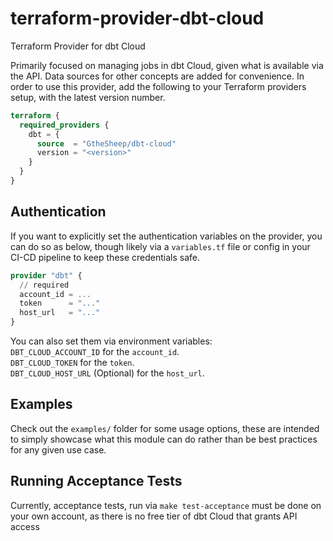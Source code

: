 # terraform-provider-dbt-cloud
Terraform Provider for dbt Cloud

Primarily focused on managing jobs in dbt Cloud, given what
is available via the API.
Data sources for other concepts are added for convenience.
In order to use this provider, add the following to your Terraform providers
setup, with the latest version number.
```terraform
terraform {
  required_providers {
    dbt = {
      source  = "GtheSheep/dbt-cloud"
      version = "<version>"
    }
  }
}
```

## Authentication

If you want to explicitly set the authentication variables on the provider, you
can do so as below, though likely via a `variables.tf` file or config in your
CI-CD pipeline to keep these credentials safe.
```terraform
provider "dbt" {
  // required
  account_id = ...
  token      = "..."
  host_url   = "..."
}
```
You can also set them via environment variables:  
`DBT_CLOUD_ACCOUNT_ID` for the `account_id`.  
`DBT_CLOUD_TOKEN` for the `token`.  
`DBT_CLOUD_HOST_URL` (Optional) for the `host_url`.

## Examples
Check out the `examples/` folder for some usage options, these are intended to
simply showcase what this module can do rather than be best practices for any
given use case.

## Running Acceptance Tests
Currently, acceptance tests, run via `make test-acceptance` must be done on your
own account, as there is no free tier of dbt Cloud that grants API access
